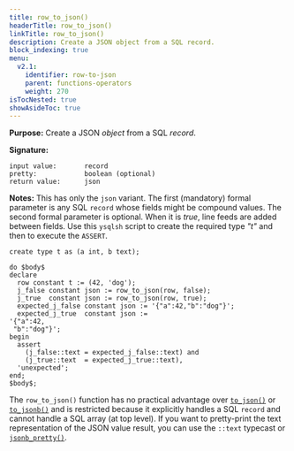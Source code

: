 ```yaml
---
title: row_to_json()
headerTitle: row_to_json()
linkTitle: row_to_json()
description: Create a JSON object from a SQL record.
block_indexing: true
menu:
  v2.1:
    identifier: row-to-json
    parent: functions-operators
    weight: 270
isTocNested: true
showAsideToc: true
---
```


**Purpose:** Create a JSON _object_ from a SQL _record_.

**Signature:**

```
input value:       record
pretty:            boolean (optional)
return value:      json
```

**Notes:** This has only the `json` variant. The first (mandatory) formal parameter is any SQL `record` whose fields might be compound values. The second formal parameter is optional. When it is _true_, line feeds are added between fields. Use this `ysqlsh` script to create the required type _"t"_ and then to execute the `ASSERT`.

```postgresql
create type t as (a int, b text);

do $body$
declare
  row constant t := (42, 'dog');
  j_false constant json := row_to_json(row, false);
  j_true  constant json := row_to_json(row, true);
  expected_j_false constant json := '{"a":42,"b":"dog"}';
  expected_j_true  constant json := 
'{"a":42,
 "b":"dog"}';
begin
  assert
    (j_false::text = expected_j_false::text) and
    (j_true::text  = expected_j_true::text),
  'unexpected';
end;
$body$;
```

The `row_to_json()` function has no practical advantage over [`to_json()`](../to-jsonb) or [`to_jsonb()`](../to-jsonb) and is restricted because it explicitly handles a SQL `record` and cannot handle a SQL array (at top level). If you want to pretty-print the text representation of the JSON value result, you can use the `::text` typecast or [`jsonb_pretty()`](../jsonb-pretty/).
